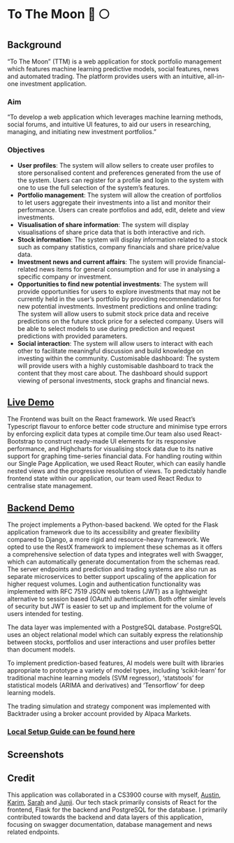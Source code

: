 # To The Moon 🚀 🌕

## Background

“To The Moon” (TTM) is a web application for stock portfolio management which features machine learning predictive models, social features, news and automated trading. The platform provides users with an intuitive, all-in-one investment application. 

### Aim

“To develop a web application which leverages machine learning methods, social forums, and intuitive UI features, to aid our users in researching, managing, and initiating new investment portfolios.”

### Objectives

* **User profiles**: The system will allow sellers to create user profiles to store personalised content and preferences generated from the use of the system. Users can register for a profile and login to the system with one to use the full selection of the system’s features. 
* **Portfolio management**: The system will allow the creation of portfolios to let users aggregate their investments into a list and monitor their performance. Users can create portfolios and add, edit, delete and view investments. 
* **Visualisation of share information**: The system will display visualisations of share price data that is both interactive and rich.
* **Stock information**: The system will display information related to a stock such as company statistics, company financials and share price/value data. 
* **Investment news and current affairs**: The system will provide financial-related news items for general consumption and for use in analysing a specific company or investment. 
* **Opportunities to find new potential investments**: The system will provide opportunities for users to explore investments that may not be currently held in the user’s portfolio by providing recommendations for new potential investments.  Investment predictions and online trading: The system will allow users to submit stock price data and receive predictions on the future stock price for a selected company. Users will be able to select models to use during prediction and request predictions with provided parameters.
* **Social interaction**: The system will allow users to interact with each other to facilitate meaningful discussion and build knowledge on investing within the community.
Customisable dashboard: The system will provide users with a highly customisable dashboard to track the content that they most care about. The dashboard should support viewing of personal investments, stock graphs and financial news.


## [Live Demo](https://career-fairs-connect.netlify.app/landing)

The Frontend was built on the React framework. We used React’s Typescript flavour to enforce better code structure and minimise type errors by enforcing explicit data types at compile time.Our team also used React-Bootstrap to construct ready-made UI elements for its responsive performance, and Highcharts for visualising stock data due to its native support for graphing time-series financial data. For handling routing within our Single Page Application, we used React Router, which can easily handle nested views and the progressive resolution of views. To predictably handle frontend state within our application, our team used React Redux to centralise state management.

## [Backend Demo](https://tothemoon-api.herokuapp.com/)

The project implements a Python-based backend. We opted for the Flask application framework due to its accessibility and greater flexibility compared to Django, a more rigid and resource-heavy framework. We opted to use the RestX framework to implement these schemas as it offers a comprehensive selection of data types and integrates well with Swagger, which can automatically generate documentation from the schemas read. The server endpoints and prediction and trading systems are also run as separate microservices to better support upscaling of the application for higher request volumes. Login and authentication functionality was implemented with RFC 7519 JSON web tokens (JWT) as a lightweight alternative to session based (OAuth) authentication. Both offer similar levels of security but JWT is easier to set up and implement for the volume of users intended for testing. 

The data layer was implemented with a PostgreSQL database. PostgreSQL uses an object relational model which can suitably express the relationship between stocks, portfolios and user interactions and user profiles better than document models. 

To implement prediction-based features, AI models were built with libraries appropriate to prototype a variety of model types, including ‘scikit-learn’ for traditional machine learning models (SVM regressor), ‘statstools’ for statistical models (ARIMA and derivatives) and ‘Tensorflow’ for deep learning models. 

The trading simulation and strategy component was implemented with Backtrader using a broker account provided by Alpaca Markets. 

### [Local Setup Guide can be found here](https://github.com/sseanik/To-the-Moon/blob/main/LOCAL_SETUP.md)

## Screenshots



## Credit

This application was collaborated in a CS3900 course with myself, [Austin](https://github.com/AJLandry1000000000), [Karim](https://github.com/karim-saad), [Sarah](https://github.com/serahtan) and [Junji](https://github.com/pul-s4r). Our tech stack primarily consists of React for the frontend, Flask for the backend and PostgreSQL for the database. I primarily contributed towards the backend and data layers of this application, focusing on swagger documentation, database management and news related endpoints.
